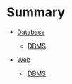 # Summary

- [Database](./database/01-DBMS.md)

  - [DBMS](./database/01-DBMS.md)
  
- [Web](./web/01-HTTP.md)

  - [DBMS](./database/01-HTTP.md)